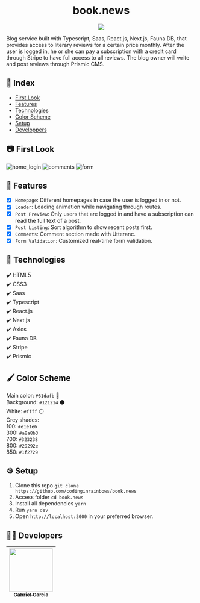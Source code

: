 <h1 align="center"> book.news </h1>

<p align="center">
<img src="http://img.shields.io/static/v1?label=STATUS&message=FINISHED&color=BLUE&style=for-the-badge"/>
</p>

Blog service built with Typescript, Saas, React.js, Next.js, Fauna DB, that provides access to literary reviews for a certain price monthly. After the user is logged in, he or she can pay a subscription with a credit card through Stripe to have full access to all reviews. The blog owner will write and post reviews through Prismic CMS.

## :file_folder: Index
* [First Look](#camera-first-look)
* [Features](#hammer-features)
* [Technologies](#rocket-technologies)
* [Color Scheme](#paintbrush-color-scheme)
* [Setup](#gear-setup)
* [Developpers](#man_technologist-developers)

## :camera: First Look
![home_login](https://user-images.githubusercontent.com/82886646/157143259-f0d72784-2863-4e7b-b1bc-13874e5d995c.gif)
![comments](https://user-images.githubusercontent.com/82886646/157143264-46322c0d-b334-4ff9-814d-1af1f3c5229c.gif)
![form](https://user-images.githubusercontent.com/82886646/157143271-dbdcefc7-ee80-4a58-a9e9-c40d060be413.gif)

## :hammer: Features

- [x] `Homepage`: Different homepages in case the user is logged in or not.
- [x] `Loader`: Loading animation while navigating through routes.
- [x] `Post Preview`: Only users that are logged in and have a subscription can read the full text of a post.
- [x] `Post Listing`: Sort algorithm to show recent posts first. 
- [x] `Comments`: Comment section made with Utteranc.  
- [x] `Form Validation`: Customized real-time form validation.

## :rocket: Technologies

  ✔️ HTML5 <br>
  ✔️ CSS3 <br>
  ✔️ Saas<br>
  ✔️ Typescript <br>
  ✔️ React.js <br>
  ✔️ Next.js <br>
  ✔️ Axios <br>
  ✔️ Fauna DB <br>
  ✔️ Stripe <br>
  ✔️ Prismic <br>

## :paintbrush: Color Scheme

Main color: `#61dafb` :large_blue_circle: <br>
Background: `#121214` :black_circle: <br>
White: `#ffff` :white_circle: <br>
Grey shades: <br>
100: `#e1e1e6` <br>
300: `#a8a8b3` <br>
700: `#323238` <br>
800: `#29292e` <br>
850: `#1f2729` <br>

## :gear: Setup

1. Clone this repo `git clone https://github.com/codinginrainbows/book.news`
2. Access folder `cd book.news`
3. Install all dependencies `yarn` 
4. Run `yarn dev`
5. Open `http://localhost:3000` in your preferred browser.

## :man_technologist: Developers

| [<img src="https://avatars.githubusercontent.com/u/82886646?v=4" width=115><br><sub>Gabriel Garcia</sub>](https://github.com/codinginrainbows)
| :---: |
